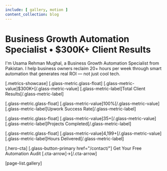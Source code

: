 ```yaml
---
include: [ gallery, motion ]
content_collection: blog
---
```


# Business Growth Automation Specialist • $300K+ Client Results

I'm Usama Rehman Mughal, a Business Growth Automation Specialist from Pakistan. I help business owners reclaim 20+ hours per week through smart automation that generates real ROI — not just cool tech.

[.metrics-showcase]
  [.glass-metric.glass-float]
    [.glass-metric-value]$300K+[/.glass-metric-value]
    [.glass-metric-label]Total Client Results[/.glass-metric-label]

  [.glass-metric.glass-float]
    [.glass-metric-value]100%[/.glass-metric-value]
    [.glass-metric-label]Upwork Success Rate[/.glass-metric-label]

  [.glass-metric.glass-float]
    [.glass-metric-value]35+[/.glass-metric-value]
    [.glass-metric-label]Projects Completed[/.glass-metric-label]

  [.glass-metric.glass-float]
    [.glass-metric-value]4,199+[/.glass-metric-value]
    [.glass-metric-label]Hours Delivered[/.glass-metric-label]

[.hero-cta]
  [.glass-button-primary href="/contact/"]
    Get Your Free Automation Audit
    [.cta-arrow]→[/.cta-arrow]

[page-list.gallery]